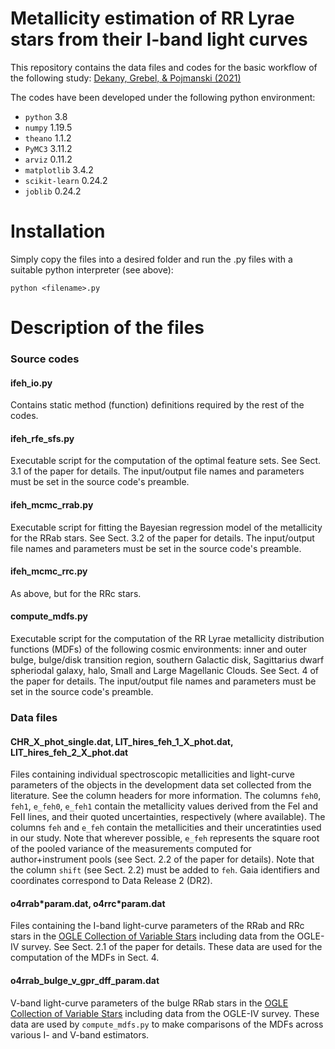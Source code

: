 # Metallicity estimation of RR Lyrae stars from their I-band light curves

This repository contains the data files and codes for the basic workflow of the following study:
[Dekany, Grebel, & Pojmanski (2021)](http://arxiv.org/abs/2107.05983)

The codes have been developed under the following python environment:
 - `python` 3.8
 - `numpy` 1.19.5
 - `theano` 1.1.2
 - `PyMC3` 3.11.2
 - `arviz` 0.11.2
 - `matplotlib` 3.4.2
 - `scikit-learn` 0.24.2
 - `joblib` 0.24.2
 
 # Installation
 
 Simply copy the files into a desired folder and run the .py files with a suitable python interpreter (see above):
 
 `python <filename>.py`
 
 # Description of the files
 
 ### Source codes
 
 #### ifeh_io.py
 Contains static method (function) definitions required by the rest of the codes.
 
 #### ifeh_rfe_sfs.py
 Executable script for the computation of the optimal feature sets. See Sect. 3.1 of the paper for details.
 The input/output file names and parameters must be set in the source code's preamble.
 
 #### ifeh_mcmc_rrab.py
 Executable script for fitting the Bayesian regression model of the metallicity for the RRab stars. See Sect. 3.2 of the paper for details.
 The input/output file names and parameters must be set in the source code's preamble.
 
 #### ifeh_mcmc_rrc.py
 As above, but for the RRc stars.
 
 #### compute_mdfs.py
 Executable script for the computation of the RR Lyrae metallicity distribution functions (MDFs) of the following cosmic environments: inner and outer bulge,  bulge/disk transition region, southern Galactic disk, Sagittarius dwarf spheriodal galaxy, halo, Small and Large Magellanic Clouds. See Sect. 4 of the paper for details.
 The input/output file names and parameters must be set in the source code's preamble.
 
 ### Data files
 
 #### CHR_X_phot_single.dat, LIT_hires_feh_1_X_phot.dat, LIT_hires_feh_2_X_phot.dat
 
 Files containing individual spectroscopic metallicities and light-curve parameters of the objects in the development data set collected from the literature.
 See the column headers for more information. The columns `feh0`, `feh1`, `e_feh0`, `e_feh1` contain the metallicity values derived from the FeI and FeII lines, and their quoted uncertainties, respectively (where available). The columns `feh` and `e_feh` contain the metallicities and their unceratinties used in our study. Note that wherever possible, `e_feh` represents the square root of the pooled variance of the measurements computed for author+instrument pools (see Sect. 2.2 of the paper for details). Note that the column `shift` (see Sect. 2.2) must be added to `feh`. Gaia identifiers and coordinates correspond to Data Release 2 (DR2).
 
 #### o4rrab\*param.dat, o4rrc\*param.dat
 
 Files containing the I-band light-curve parameters of the RRab and RRc stars in the [OGLE Collection of Variable Stars](http://ogledb.astrouw.edu.pl/~ogle/OCVS/) including data from the OGLE-IV survey. See Sect. 2.1 of the paper for details. These data are used for the computation of the MDFs in Sect. 4.
 
 #### o4rrab_bulge_v_gpr_dff_param.dat
 
 V-band light-curve parameters of the bulge RRab stars in the [OGLE Collection of Variable Stars](http://ogledb.astrouw.edu.pl/~ogle/OCVS/) including data from the OGLE-IV survey. These data are used by `compute_mdfs.py` to make comparisons of the MDFs across various I- and V-band estimators.
 
